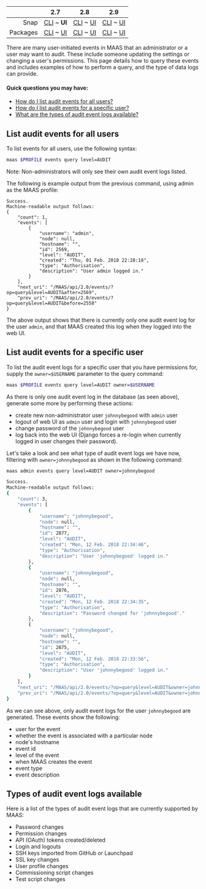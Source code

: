 <!-- deb-2-7-cli
||2.7|2.8|2.9|
|-----:|:-----:|:-----:|:-----:|
|Snap|[CLI](/t/audit-event-logs-snap-2-7-cli/2310) ~ [UI](/t/audit-event-logs-snap-2-7-ui/2311)|[CLI](/t/audit-event-logs-snap-2-8-cli/2312) ~ [UI](/t/audit-event-logs-snap-2-8-ui/2313)|[CLI](/t/audit-event-logs-snap-2-9-cli/2314) ~ [UI](/t/audit-event-logs-snap-2-9-ui/2315)|
|Packages|**CLI** ~ [UI](/t/audit-event-logs-deb-2-7-ui/2317)|[CLI](/t/audit-event-logs-deb-2-8-cli/2318) ~ [UI](/t/audit-event-logs-deb-2-8-ui/2319)|[CLI](/t/audit-event-logs-deb-2-9-cli/2320) ~ [UI](/t/audit-event-logs-deb-2-9-ui/2321)|
 deb-2-7-cli -->

<!-- deb-2-7-ui
||2.7|2.8|2.9|
|-----:|:-----:|:-----:|:-----:|
|Snap|[CLI](/t/audit-event-logs-snap-2-7-cli/2310) ~ [UI](/t/audit-event-logs-snap-2-7-ui/2311)|[CLI](/t/audit-event-logs-snap-2-8-cli/2312) ~ [UI](/t/audit-event-logs-snap-2-8-ui/2313)|[CLI](/t/audit-event-logs-snap-2-9-cli/2314) ~ [UI](/t/audit-event-logs-snap-2-9-ui/2315)|
|Packages|[CLI](/t/audit-event-logs-deb-2-7-cli/2316) ~ **UI**|[CLI](/t/audit-event-logs-deb-2-8-cli/2318) ~ [UI](/t/audit-event-logs-deb-2-8-ui/2319)|[CLI](/t/audit-event-logs-deb-2-9-cli/2320) ~ [UI](/t/audit-event-logs-deb-2-9-ui/2321)|
 deb-2-7-ui -->

<!-- deb-2-8-cli
||2.7|2.8|2.9|
|-----:|:-----:|:-----:|:-----:|
|Snap|[CLI](/t/audit-event-logs-snap-2-7-cli/2310) ~ [UI](/t/audit-event-logs-snap-2-7-ui/2311)|[CLI](/t/audit-event-logs-snap-2-8-cli/2312) ~ [UI](/t/audit-event-logs-snap-2-8-ui/2313)|[CLI](/t/audit-event-logs-snap-2-9-cli/2314) ~ [UI](/t/audit-event-logs-snap-2-9-ui/2315)|
|Packages|[CLI](/t/audit-event-logs-deb-2-7-cli/2316) ~ [UI](/t/audit-event-logs-deb-2-7-ui/2317)||**CLI** ~ [UI](/t/audit-event-logs-deb-2-8-ui/2319)|[CLI](/t/audit-event-logs-deb-2-9-cli/2320) ~ [UI](/t/audit-event-logs-deb-2-9-ui/2321)|
 deb-2-8-cli -->

<!-- deb-2-8-ui
||2.7|2.8|2.9|
|-----:|:-----:|:-----:|:-----:|
|Snap|[CLI](/t/audit-event-logs-snap-2-7-cli/2310) ~ [UI](/t/audit-event-logs-snap-2-7-ui/2311)|[CLI](/t/audit-event-logs-snap-2-8-cli/2312) ~ [UI](/t/audit-event-logs-snap-2-8-ui/2313)|[CLI](/t/audit-event-logs-snap-2-9-cli/2314) ~ [UI](/t/audit-event-logs-snap-2-9-ui/2315)|
|Packages|[CLI](/t/audit-event-logs-deb-2-7-cli/2316) ~ [UI](/t/audit-event-logs-deb-2-7-ui/2317)|[CLI](/t/audit-event-logs-deb-2-8-cli/2318) ~ **UI**|[CLI](/t/audit-event-logs-deb-2-9-cli/2320) ~ [UI](/t/audit-event-logs-deb-2-9-ui/2321)|
 deb-2-8-ui -->

<!-- deb-2-9-cli
||2.7|2.8|2.9|
|-----:|:-----:|:-----:|:-----:|
|Snap|[CLI](/t/audit-event-logs-snap-2-7-cli/2310) ~ [UI](/t/audit-event-logs-snap-2-7-ui/2311)|[CLI](/t/audit-event-logs-snap-2-8-cli/2312) ~ [UI](/t/audit-event-logs-snap-2-8-ui/2313)|[CLI](/t/audit-event-logs-snap-2-9-cli/2314) ~ [UI](/t/audit-event-logs-snap-2-9-ui/2315)|
|Packages|[CLI](/t/audit-event-logs-deb-2-7-cli/2316) ~ [UI](/t/audit-event-logs-deb-2-7-ui/2317)|[CLI](/t/audit-event-logs-deb-2-8-cli/2318) ~ [UI](/t/audit-event-logs-deb-2-8-ui/2319)||**CLI** ~ [UI](/t/audit-event-logs-deb-2-9-ui/2321)|
 deb-2-9-cli -->

<!-- deb-2-9-ui
||2.7|2.8|2.9|
|-----:|:-----:|:-----:|:-----:|
|Snap|[CLI](/t/audit-event-logs-snap-2-7-cli/2310) ~ [UI](/t/audit-event-logs-snap-2-7-ui/2311)|[CLI](/t/audit-event-logs-snap-2-8-cli/2312) ~ [UI](/t/audit-event-logs-snap-2-8-ui/2313)|[CLI](/t/audit-event-logs-snap-2-9-cli/2314) ~ [UI](/t/audit-event-logs-snap-2-9-ui/2315)|
|Packages|[CLI](/t/audit-event-logs-deb-2-7-cli/2316) ~ [UI](/t/audit-event-logs-deb-2-7-ui/2317)|[CLI](/t/audit-event-logs-deb-2-8-cli/2318) ~ [UI](/t/audit-event-logs-deb-2-8-ui/2319)|[CLI](/t/audit-event-logs-deb-2-9-cli/2320) ~ **UI**|
 deb-2-9-ui -->

<!-- snap-2-7-cli
||2.7|2.8|2.9|
|-----:|:-----:|:-----:|:-----:|
|Snap|**CLI** ~ [UI](/t/audit-event-logs-snap-2-7-ui/2311)|[CLI](/t/audit-event-logs-snap-2-8-cli/2312) ~ [UI](/t/audit-event-logs-snap-2-8-ui/2313)|[CLI](/t/audit-event-logs-snap-2-9-cli/2314) ~ [UI](/t/audit-event-logs-snap-2-9-ui/2315)|
|Packages|[CLI](/t/audit-event-logs-deb-2-7-cli/2316) ~ [UI](/t/audit-event-logs-deb-2-7-ui/2317)|[CLI](/t/audit-event-logs-deb-2-8-cli/2318) ~ [UI](/t/audit-event-logs-deb-2-8-ui/2319)|[CLI](/t/audit-event-logs-deb-2-9-cli/2320) ~ [UI](/t/audit-event-logs-deb-2-9-ui/2321)|
 snap-2-7-cli -->

||2.7|2.8|2.9|
|-----:|:-----:|:-----:|:-----:|
|Snap|[CLI](/t/audit-event-logs-snap-2-7-cli/2310) ~ **UI**|[CLI](/t/audit-event-logs-snap-2-8-cli/2312) ~ [UI](/t/audit-event-logs-snap-2-8-ui/2313)|[CLI](/t/audit-event-logs-snap-2-9-cli/2314) ~ [UI](/t/audit-event-logs-snap-2-9-ui/2315)|
|Packages|[CLI](/t/audit-event-logs-deb-2-7-cli/2316) ~ [UI](/t/audit-event-logs-deb-2-7-ui/2317)|[CLI](/t/audit-event-logs-deb-2-8-cli/2318) ~ [UI](/t/audit-event-logs-deb-2-8-ui/2319)|[CLI](/t/audit-event-logs-deb-2-9-cli/2320) ~ [UI](/t/audit-event-logs-deb-2-9-ui/2321)|

<!-- snap-2-8-cli
||2.7|2.8|2.9|
|-----:|:-----:|:-----:|:-----:|
|Snap|[CLI](/t/audit-event-logs-snap-2-7-cli/2310) ~ [UI](/t/audit-event-logs-snap-2-7-ui/2311)||**CLI** ~ [UI](/t/audit-event-logs-snap-2-8-ui/2313)|[CLI](/t/audit-event-logs-snap-2-9-cli/2314) ~ [UI](/t/audit-event-logs-snap-2-9-ui/2315)|
|Packages|[CLI](/t/audit-event-logs-deb-2-7-cli/2316) ~ [UI](/t/audit-event-logs-deb-2-7-ui/2317)|[CLI](/t/audit-event-logs-deb-2-8-cli/2318) ~ [UI](/t/audit-event-logs-deb-2-8-ui/2319)|[CLI](/t/audit-event-logs-deb-2-9-cli/2320) ~ [UI](/t/audit-event-logs-deb-2-9-ui/2321)|
 snap-2-8-cli -->

<!-- snap-2-8-ui
||2.7|2.8|2.9|
|-----:|:-----:|:-----:|:-----:|
|Snap|[CLI](/t/audit-event-logs-snap-2-7-cli/2310) ~ [UI](/t/audit-event-logs-snap-2-7-ui/2311)|[CLI](/t/audit-event-logs-snap-2-8-cli/2312) ~ **UI**|[CLI](/t/audit-event-logs-snap-2-9-cli/2314) ~ [UI](/t/audit-event-logs-snap-2-9-ui/2315)|
|Packages|[CLI](/t/audit-event-logs-deb-2-7-cli/2316) ~ [UI](/t/audit-event-logs-deb-2-7-ui/2317)|[CLI](/t/audit-event-logs-deb-2-8-cli/2318) ~ [UI](/t/audit-event-logs-deb-2-8-ui/2319)|[CLI](/t/audit-event-logs-deb-2-9-cli/2320) ~ [UI](/t/audit-event-logs-deb-2-9-ui/2321)|
 snap-2-8-ui -->

<!-- snap-2-9-cli
||2.7|2.8|2.9|
|-----:|:-----:|:-----:|:-----:|
|Snap|[CLI](/t/audit-event-logs-snap-2-7-cli/2310) ~ [UI](/t/audit-event-logs-snap-2-7-ui/2311)|[CLI](/t/audit-event-logs-snap-2-8-cli/2312) ~ [UI](/t/audit-event-logs-snap-2-8-ui/2313)||**CLI** ~ [UI](/t/audit-event-logs-snap-2-9-ui/2315)|
|Packages|[CLI](/t/audit-event-logs-deb-2-7-cli/2316) ~ [UI](/t/audit-event-logs-deb-2-7-ui/2317)|[CLI](/t/audit-event-logs-deb-2-8-cli/2318) ~ [UI](/t/audit-event-logs-deb-2-8-ui/2319)|[CLI](/t/audit-event-logs-deb-2-9-cli/2320) ~ [UI](/t/audit-event-logs-deb-2-9-ui/2321)|
 snap-2-9-cli -->

<!-- snap-2-9-ui
||2.7|2.8|2.9|
|-----:|:-----:|:-----:|:-----:|
|Snap|[CLI](/t/audit-event-logs-snap-2-7-cli/2310) ~ [UI](/t/audit-event-logs-snap-2-7-ui/2311)|[CLI](/t/audit-event-logs-snap-2-8-cli/2312) ~ [UI](/t/audit-event-logs-snap-2-8-ui/2313)|[CLI](/t/audit-event-logs-snap-2-9-cli/2314) ~ **UI**|
|Packages|[CLI](/t/audit-event-logs-deb-2-7-cli/2316) ~ [UI](/t/audit-event-logs-deb-2-7-ui/2317)|[CLI](/t/audit-event-logs-deb-2-8-cli/2318) ~ [UI](/t/audit-event-logs-deb-2-8-ui/2319)|[CLI](/t/audit-event-logs-deb-2-9-cli/2320) ~ [UI](/t/audit-event-logs-deb-2-9-ui/2321)|
 snap-2-9-ui -->

There are many user-initiated events in MAAS that an administrator or a user may want to audit. These include someone updating the settings or changing a user's permissions. This page details how to query these events and includes examples of how to perform a query, and the type of data logs can provide.

#### Quick questions you may have:

* [How do I list audit events for all users?](/t/audit-event-logs/791#heading--list-audit-events-for-all-users)
* [How do I list audit events for a specific user?](/t/audit-event-logs/791#heading--list-audit-events-for-a-specific-user)
* [What are the types of audit event logs available?](/t/audit-event-logs/791#heading--types-of-audit-event-logs)

<h2 id="heading--list-audit-events-for-all-users">List audit events for all users</h2>

To list events for all users, use the following syntax:

``` bash
maas $PROFILE events query level=AUDIT
```

Note: Non-administrators will only see their own audit event logs listed.

The following is example output from the previous command, using admin as the MAAS profile:

``` no-highlight
Success.
Machine-readable output follows:
{
    "count": 1,
    "events": [
        {
            "username": "admin",
            "node": null,
            "hostname": "",
            "id": 2569,
            "level": "AUDIT",
            "created": "Thu, 01 Feb. 2018 22:28:18",
            "type": "Authorisation",
            "description": "User admin logged in."
        }
    ],
    "next_uri": "/MAAS/api/2.0/events/?op=query&level=AUDIT&after=2569",
    "prev_uri": "/MAAS/api/2.0/events/?op=query&level=AUDIT&before=2558"
}
```

The above output shows that there is currently only one audit event log for the user `admin`, and that MAAS created this log when they logged into the web UI.

<h2 id="heading--list-audit-events-for-a-specific-user">List audit events for a specific user</h2>

To list the audit event logs for a specific user that you have permissions for, supply the `owner=$USERNAME` parameter to the query command:

``` bash
maas $PROFILE events query level=AUDIT owner=$USERNAME
```

As there is only one audit event log in the database (as seen above), generate some more by performing these actions:

-   create new non-administrator user `johnnybegood` with `admin` user
-   logout of web UI as `admin` user and login with `johnnybegood` user
-   change password of the `johnnybegood` user
-   log back into the web UI (Django forces a re-login when currently logged in user changes their password).

Let's take a look and see what type of audit event logs we have now, filtering with `owner=johnnybegood` as shown in the following command:

``` bash
maas admin events query level=AUDIT owner=johnnybegood
```

``` bash
Success.
Machine-readable output follows:
{
    "count": 3,
    "events": [
        {
            "username": "johnnybegood",
            "node": null,
            "hostname": "",
            "id": 2877,
            "level": "AUDIT",
            "created": "Mon, 12 Feb. 2018 22:34:46",
            "type": "Authorisation",
            "description": "User 'johnnybegood' logged in."
        },
        {
            "username": "johnnybegood",
            "node": null,
            "hostname": "",
            "id": 2876,
            "level": "AUDIT",
            "created": "Mon, 12 Feb. 2018 22:34:35",
            "type": "Authorisation",
            "description": "Password changed for 'johnnybegood'."
        },
        {
            "username": "johnnybegood",
            "node": null,
            "hostname": "",
            "id": 2875,
            "level": "AUDIT",
            "created": "Mon, 12 Feb. 2018 22:33:56",
            "type": "Authorisation",
            "description": "User 'johnnybegood' logged in."
        }
    ],
    "next_uri": "/MAAS/api/2.0/events/?op=query&level=AUDIT&owner=johnnybegood&after=2877",
    "prev_uri": "/MAAS/api/2.0/events/?op=query&level=AUDIT&owner=johnnybegood&before=2875"
}
```

As we can see above, only audit event logs for the user `johnnybegood` are generated. These events show the following:

-   user for the event
-   whether the event is associated with a particular node
-   node's hostname
-   event id
-   level of the event
-   when MAAS creates the event
-   event type
-   event description

<h2 id="heading--types-of-audit-event-logs">Types of audit event logs available</h2>

Here is a list of the types of audit event logs that are currently supported by MAAS:

-   Password changes
-   Permission changes
-   API (OAuth) tokens created/deleted
-   Login and logouts
-   SSH keys imported from GitHub or Launchpad
-   SSL key changes
-   User profile changes
-   Commissioning script changes
-   Test script changes